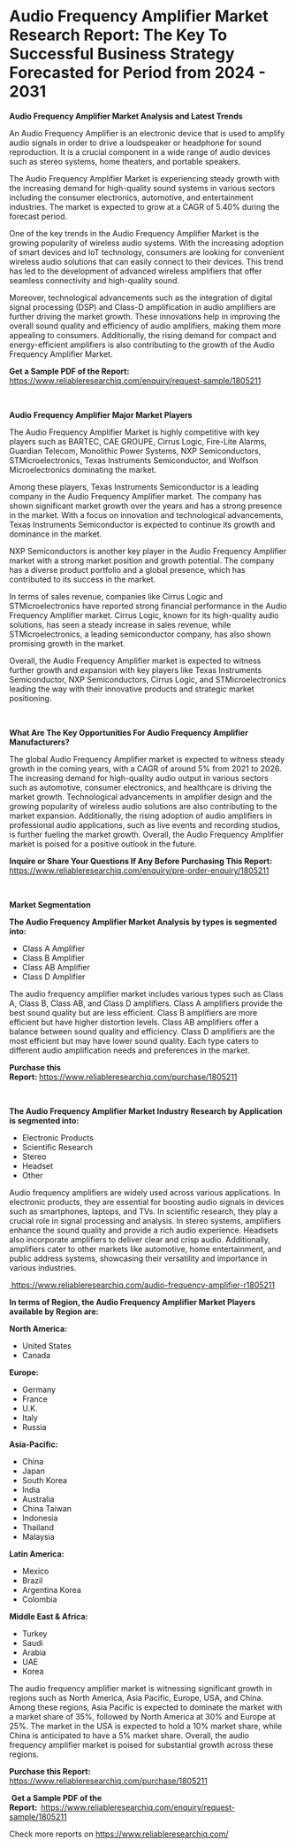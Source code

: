 <p><h1>Audio Frequency Amplifier Market Research Report: The Key To Successful Business Strategy Forecasted for Period from 2024 - 2031</h1></p><p><strong>Audio Frequency Amplifier Market Analysis and Latest Trends</strong></p>
<p><p>An Audio Frequency Amplifier is an electronic device that is used to amplify audio signals in order to drive a loudspeaker or headphone for sound reproduction. It is a crucial component in a wide range of audio devices such as stereo systems, home theaters, and portable speakers.</p><p>The Audio Frequency Amplifier Market is experiencing steady growth with the increasing demand for high-quality sound systems in various sectors including the consumer electronics, automotive, and entertainment industries. The market is expected to grow at a CAGR of 5.40% during the forecast period.</p><p>One of the key trends in the Audio Frequency Amplifier Market is the growing popularity of wireless audio systems. With the increasing adoption of smart devices and IoT technology, consumers are looking for convenient wireless audio solutions that can easily connect to their devices. This trend has led to the development of advanced wireless amplifiers that offer seamless connectivity and high-quality sound.</p><p>Moreover, technological advancements such as the integration of digital signal processing (DSP) and Class-D amplification in audio amplifiers are further driving the market growth. These innovations help in improving the overall sound quality and efficiency of audio amplifiers, making them more appealing to consumers. Additionally, the rising demand for compact and energy-efficient amplifiers is also contributing to the growth of the Audio Frequency Amplifier Market.</p></p>
<p><strong>Get a Sample PDF of the Report:&nbsp;</strong> <a href="https://www.reliableresearchiq.com/enquiry/request-sample/1805211">https://www.reliableresearchiq.com/enquiry/request-sample/1805211</a></p>
<p>&nbsp;</p>
<p><strong>Audio Frequency Amplifier Major Market Players</strong></p>
<p><p>The Audio Frequency Amplifier Market is highly competitive with key players such as BARTEC, CAE GROUPE, Cirrus Logic, Fire-Lite Alarms, Guardian Telecom, Monolithic Power Systems, NXP Semiconductors, STMicroelectronics, Texas Instruments Semiconductor, and Wolfson Microelectronics dominating the market.</p><p>Among these players, Texas Instruments Semiconductor is a leading company in the Audio Frequency Amplifier market. The company has shown significant market growth over the years and has a strong presence in the market. With a focus on innovation and technological advancements, Texas Instruments Semiconductor is expected to continue its growth and dominance in the market.</p><p>NXP Semiconductors is another key player in the Audio Frequency Amplifier market with a strong market position and growth potential. The company has a diverse product portfolio and a global presence, which has contributed to its success in the market.</p><p>In terms of sales revenue, companies like Cirrus Logic and STMicroelectronics have reported strong financial performance in the Audio Frequency Amplifier market. Cirrus Logic, known for its high-quality audio solutions, has seen a steady increase in sales revenue, while STMicroelectronics, a leading semiconductor company, has also shown promising growth in the market.</p><p>Overall, the Audio Frequency Amplifier market is expected to witness further growth and expansion with key players like Texas Instruments Semiconductor, NXP Semiconductors, Cirrus Logic, and STMicroelectronics leading the way with their innovative products and strategic market positioning.</p></p>
<p>&nbsp;</p>
<p><strong>What Are The Key Opportunities For Audio Frequency Amplifier Manufacturers?</strong></p>
<p><p>The global Audio Frequency Amplifier market is expected to witness steady growth in the coming years, with a CAGR of around 5% from 2021 to 2026. The increasing demand for high-quality audio output in various sectors such as automotive, consumer electronics, and healthcare is driving the market growth. Technological advancements in amplifier design and the growing popularity of wireless audio solutions are also contributing to the market expansion. Additionally, the rising adoption of audio amplifiers in professional audio applications, such as live events and recording studios, is further fueling the market growth. Overall, the Audio Frequency Amplifier market is poised for a positive outlook in the future.</p></p>
<p><strong>Inquire or Share Your Questions If Any Before Purchasing This Report:</strong> <a href="https://www.reliableresearchiq.com/enquiry/pre-order-enquiry/1805211">https://www.reliableresearchiq.com/enquiry/pre-order-enquiry/1805211</a></p>
<p>&nbsp;</p>
<p><strong>Market Segmentation</strong></p>
<p><strong>The Audio Frequency Amplifier Market Analysis by types is segmented into:</strong></p>
<p><ul><li>Class A Amplifier</li><li>Class B Amplifier</li><li>Class AB Amplifier</li><li>Class D Amplifier</li></ul></p>
<p><p>The audio frequency amplifier market includes various types such as Class A, Class B, Class AB, and Class D amplifiers. Class A amplifiers provide the best sound quality but are less efficient. Class B amplifiers are more efficient but have higher distortion levels. Class AB amplifiers offer a balance between sound quality and efficiency. Class D amplifiers are the most efficient but may have lower sound quality. Each type caters to different audio amplification needs and preferences in the market.</p></p>
<p><strong>Purchase this Report:&nbsp;</strong><a href="https://www.reliableresearchiq.com/purchase/1805211">https://www.reliableresearchiq.com/purchase/1805211</a></p>
<p>&nbsp;</p>
<p><strong>The Audio Frequency Amplifier Market Industry Research by Application is segmented into:</strong></p>
<p><ul><li>Electronic Products</li><li>Scientific Research</li><li>Stereo</li><li>Headset</li><li>Other</li></ul></p>
<p><p>Audio frequency amplifiers are widely used across various applications. In electronic products, they are essential for boosting audio signals in devices such as smartphones, laptops, and TVs. In scientific research, they play a crucial role in signal processing and analysis. In stereo systems, amplifiers enhance the sound quality and provide a rich audio experience. Headsets also incorporate amplifiers to deliver clear and crisp audio. Additionally, amplifiers cater to other markets like automotive, home entertainment, and public address systems, showcasing their versatility and importance in various industries.</p></p>
<p><a href="https://www.reliableresearchiq.com/audio-frequency-amplifier-r1805211">&nbsp;https://www.reliableresearchiq.com/audio-frequency-amplifier-r1805211</a></p>
<p><strong>In terms of Region, the Audio Frequency Amplifier Market Players available by Region are:</strong></p>
<p>
    <p> <strong> North America: </strong>
        <ul>
            <li>United States</li>
            <li>Canada</li>
        </ul>
        </p> 
    <p> <strong> Europe: </strong>
        <ul>
            <li>Germany</li>
            <li>France</li>
            <li>U.K.</li>
            <li>Italy</li>
            <li>Russia</li>
        </ul>
        </p> 
    <p> <strong> Asia-Pacific: </strong>
        <ul>
            <li>China</li>
            <li>Japan</li>
            <li>South Korea</li>
            <li>India</li>
            <li>Australia</li>
            <li>China Taiwan</li>
            <li>Indonesia</li>
            <li>Thailand</li>
            <li>Malaysia</li>
        </ul>
        </p> 
    <p> <strong> Latin America: </strong>
        <ul>
            <li>Mexico</li>
            <li>Brazil</li>
            <li>Argentina Korea</li>
            <li>Colombia</li>
        </ul>
        </p> 
    <p> <strong> Middle East & Africa: </strong>
        <ul>
            <li>Turkey</li>
            <li>Saudi</li>
            <li>Arabia</li>
            <li>UAE</li>
            <li>Korea</li>
        </ul>
    </p>
    </p>
<p><p>The audio frequency amplifier market is witnessing significant growth in regions such as North America, Asia Pacific, Europe, USA, and China. Among these regions, Asia Pacific is expected to dominate the market with a market share of 35%, followed by North America at 30% and Europe at 25%. The market in the USA is expected to hold a 10% market share, while China is anticipated to have a 5% market share. Overall, the audio frequency amplifier market is poised for substantial growth across these regions.</p></p>
<p><strong>Purchase this Report: </strong><a href="https://www.reliableresearchiq.com/purchase/1805211">https://www.reliableresearchiq.com/purchase/1805211</a></p>
<p>&nbsp;<strong>Get a Sample PDF of the Report:&nbsp;&nbsp;</strong><a href="https://www.reliableresearchiq.com/enquiry/request-sample/1805211">https://www.reliableresearchiq.com/enquiry/request-sample/1805211</a></p>
<p><strong></strong></p>
<p>Check more reports on <a href="https://www.reliableresearchiq.com/">https://www.reliableresearchiq.com/</a></p>